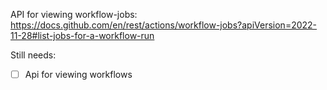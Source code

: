 
API for viewing workflow-jobs:
https://docs.github.com/en/rest/actions/workflow-jobs?apiVersion=2022-11-28#list-jobs-for-a-workflow-run

Still needs:
- [ ] Api for viewing workflows

